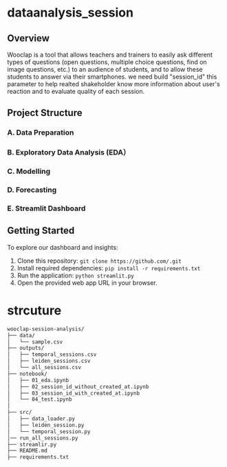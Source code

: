 # dataanalysis_session
## Overview
Wooclap is a tool that allows teachers and trainers to easily ask different types of questions (open questions, multiple choice questions, find on image questions, etc.) to an audience of students, and to allow these students to answer via their smartphones. 
we need build "session_id" this parameter to help realted shakeholder know more information about user's reaction and to evaluate quality of each session. 


## Project Structure

### A. Data Preparation
### B. Exploratory Data Analysis (EDA）
### C. Modelling
### D. Forecasting
### E. Streamlit Dashboard

## Getting Started

To explore our dashboard and insights:

1. Clone this repository:
    ```git clone https://github.com/.git```
2. Install required dependencies:
    ```pip install -r requirements.txt```
3. Run the application:
    ```python streamlit.py```
4. Open the provided web app URL in your browser.
   
# strcuture 
```bash
wooclap-session-analysis/
├── data/                     
│   └── sample.csv
├── outputs/
│   ├── temporal_sessions.csv
│   ├── leiden_sessions.csv
│   └── all_sessions.csv
├── notebook/
│   ├── 01_eda.ipynb            
│   ├── 02_session_id_without_created_at.ipynb
│   ├── 03_session_id_with_created_at.ipynb  
│   └── 04_test.ipynb  
│
├── src/                      
│   ├── data_loader.py         
│   ├── leiden_session.py         
│   └── temporal_session.py  
│── run_all_sessions.py
├── streamlir.py        
├── README.md                
├── requirements.txt          
```
